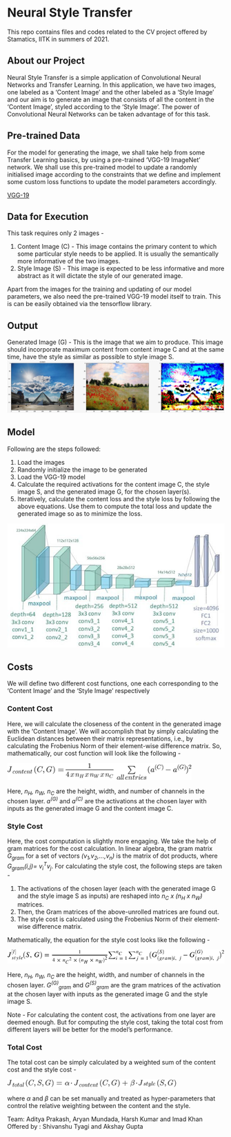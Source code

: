 # Neural Style Transfer
This repo contains files and codes related to the CV project offered by Stamatics, IITK in summers of 2021.

## About our Project
Neural Style Transfer is a simple application of Convolutional Neural Networks and Transfer Learning. In this application, we have two images, one labeled as a ‘Content Image’ and the other labeled as a ‘Style Image’ and our aim is to generate an image that consists of all the content in the ‘Content Image’, styled according to the ‘Style Image’. The power of Convolutional Neural Networks can be taken advantage of for this task. 

## Pre-trained Data
For the model for generating the image, we shall take help from some Transfer Learning basics, by using a pre-trained ‘VGG-19 ImageNet’ network. We shall use this pre-trained model to update a randomly initialised image according to the constraints that we define and implement some custom loss functions to update the model parameters accordingly.

[VGG-19](https://www.vlfeat.org/matconvnet/pretrained/)

## Data for Execution
This task requires only 2 images -
1)  Content Image (C) - This image contains the primary content to which some particular style needs to be applied. It is usually the semantically more informative of the two images.
2)  Style Image (S) - This image is expected to be less informative and more abstract as it will dictate the style of our generated image.

Apart from the images for the training and updating of our model parameters, we also need the pre-trained VGG-19 model itself to train. This is can be easily obtained via the tensorflow library.

## Output
Generated Image (G) - This is the image that we aim to produce. This image should incorporate maximum content from content image C and at the same time, have the style as similar as possible to style image S.
![Output Image](images/result.jpeg)

## Model
Following are the steps followed:
1)  Load the images
2)  Randomly initialize the image to be generated
3)  Load the VGG-19 model
4)  Calculate the required activations for the content image C, the style image S, and the generated image G, for the chosen layer(s).
5)  Iteratively, calculate the content loss and the style loss by following the above equations. Use them to compute the total loss and update the generated image so as to minimize the loss.

![Model](images/model.png)
## Costs
We will define two different cost functions, one each corresponding to the ‘Content Image’ and the ‘Style Image’ respectively

### Content Cost
Here, we will calculate the closeness of the content in the generated image with the ‘Content Image’. We will accomplish that by simply calculating the Euclidean distances between their matrix representations, i.e., by calculating the Frobenius Norm of their element-wise difference matrix. So, mathematically, our cost function will look like the following - 

![Content Loss](images/contentloss.png)

Here, *n<sub>H</sub>, n<sub>W</sub>, n<sub>C</sub>* are the height, width, and number of channels in the chosen layer. *a<sup>(G)</sup>* and *a<sup>(C)</sup>* are the activations at the chosen layer with inputs as the generated image G and the content image C.

### Style Cost
Here, the cost computation is slightly more engaging. We take the help of gram matrices for the cost calculation. In linear algebra, the gram matrix *G<sub>gram</sub>* for a set of vectors *(v<sub>1</sub>,v<sub>2</sub>,...,v<sub>n</sub>)* is the matrix of dot products, where *G<sub>gram</sub>(i,j)= v<sub>i</sub><sup>T</sup>v<sub>j</sub>*.
For calculating the style cost, the following steps are taken -
1)  The activations of the chosen layer (each with the generated image G and the style image S as inputs) are reshaped into *n<sub>C</sub> x (n<sub>H</sub> x n<sub>W</sub>)* matrices.
2)  Then, the Gram matrices of the above-unrolled matrices are found out.
3)  The style cost is calculated using the Frobenius Norm of their element-wise difference matrix.

Mathematically, the equation for the style cost looks like the following - 

![Style Loss](images/styleloss.svg)

Here, *n<sub>H</sub>, n<sub>W</sub>, n<sub>C</sub>* are the height, width, and number of channels in the chosen layer. *G<sup>(G)</sup><sub>gram</sub>* and *G<sup>(S)</sup><sub>gram</sub>* are the gram matrices of the activation at the chosen layer with inputs as the generated image G and the style image S.

Note - For calculating the content cost, the activations from one layer are deemed enough. But for computing the style cost, taking the total cost from different layers will be better for the model’s performance.

### Total Cost
The total cost can be simply calculated by a weighted sum of the content cost and the style cost - 

![Total Loss](images/totalcost.png)

where *&alpha;* and *&beta;* can be set manually and treated as hyper-parameters that control the relative weighting between the content and the style.


Team: Aditya Prakash, Aryan Mundada, Harsh Kumar and Imad Khan
Offered by : Shivanshu Tyagi and Akshay Gupta
